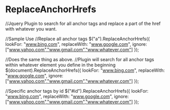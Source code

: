 # ReplaceAnchorHrefs
//Jquery Plugin to search for all anchor tags and replace a part of the href with whatever you want.

//Sample Use
//Replace all anchor tags
$("a").ReplaceAnchorHrefs({
  lookFor: "www.bing.com",
  replaceWith: "www.google.com",
  ignore: ["www.yahoo.com","www.gmail.com","www.whatever.com"]
});

//Does the same thing as above.
//Plugin will search for all anchor tags within whatever element you define in the beginning
$(document).ReplaceAnchorHrefs({
  lookFor: "www.bing.com",
  replaceWith: "www.google.com",
  ignore: ["www.yahoo.com","www.gmail.com","www.whatever.com"]
});

//Specific anchor tags by id
$("#id").ReplaceAnchorHrefs({
  lookFor: "www.bing.com",
  replaceWith: "www.google.com",
  ignore: ["www.yahoo.com","www.gmail.com","www.whatever.com"]
});
